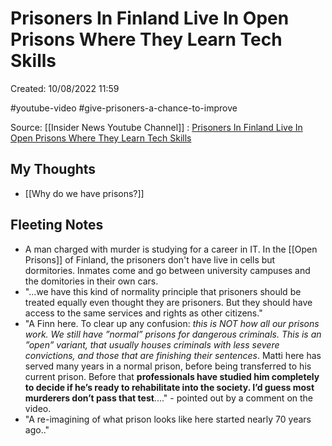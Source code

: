 # Prisoners In Finland Live In Open Prisons Where They Learn Tech Skills

Created: 10/08/2022 11:59

#youtube-video #give-prisoners-a-chance-to-improve

Source: [[Insider News Youtube Channel]] : [Prisoners In Finland Live In Open Prisons Where They Learn Tech Skills](https://www.youtube.com/watch?v=l554kV12Wuo)

## My Thoughts
- [[Why do we have prisons?]]

## Fleeting Notes
- A man charged with murder is studying for a career in IT. In the [[Open Prisons]] of Finland, the prisoners don't have live in cells but dormitories. Inmates come and go between university campuses and the domitories in their own cars.
- "...we have this kind of normality principle that prisoners should be treated equally even thought they are prisoners. But they should have access to the same services and rights as other citizens."
- "A Finn here. To clear up any confusion: *this is NOT how all our prisons work. We still have ”normal” prisons for dangerous criminals. This is an ”open” variant, that usually houses criminals with less severe convictions, and those that are finishing their sentences*. Matti here has served many years in a normal prison, before being transferred to his current prison. Before that **professionals have studied him completely to decide if he’s ready to rehabilitate into the society. I’d guess most murderers don’t pass that test**...." - pointed out by a comment on the video.
- "A re-imagining of what prison looks like here started nearly 70 years ago.."